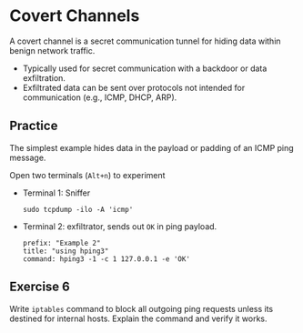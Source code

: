 # Covert Channels

A covert channel is a secret communication tunnel for hiding data within benign network traffic.

- Typically used for secret communication with a backdoor or data exfiltration.
- Exfiltrated data can be sent over protocols not intended for communication (e.g., ICMP, DHCP, ARP).

## Practice

The simplest example hides data in the payload or padding of an ICMP ping message.

Open two terminals (`Alt+n`) to experiment

- Terminal 1: Sniffer

  ```execute
  sudo tcpdump -ilo -A 'icmp'
  ```

- Terminal 2: exfiltrator, sends out `OK` in ping payload.

  ```execute
  prefix: "Example 2"
  title: "using hping3"
  command: hping3 -1 -c 1 127.0.0.1 -e 'OK'
  ```

## Exercise 6

Write `iptables` command to block all outgoing ping requests unless its destined for internal hosts. Explain the command and verify it works.


